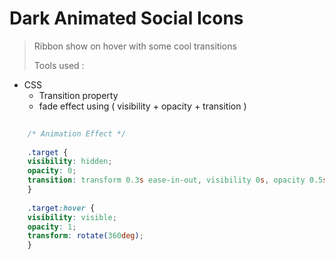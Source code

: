# Dark Animated Social Icons
> Ribbon show on hover with some cool transitions
>
> Tools used : 
* CSS
  - Transition property
  - fade effect using ( visibility + opacity + transition )

```css
    
    /* Animation Effect */
    
    .target {
    visibility: hidden;
    opacity: 0;
    transition: transform 0.3s ease-in-out, visibility 0s, opacity 0.5s ease-in-out;
    }
    
    .target:hover {
    visibility: visible;
    opacity: 1;
    transform: rotate(360deg);
    }
    
```
